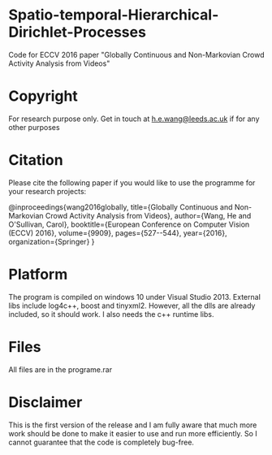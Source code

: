 # Spatio-temporal-Hierarchical-Dirichlet-Processes
Code for ECCV 2016 paper "Globally Continuous and Non-Markovian Crowd Activity Analysis from Videos"

<h1>Copyright</h1>

For research purpose only. Get in touch at h.e.wang@leeds.ac.uk if for any other purposes

<h1>Citation</h1>
Please cite the following paper if you would like to use the programme for your research projects:

@inproceedings{wang2016globally,
  title={Globally Continuous and Non-Markovian Crowd Activity Analysis from Videos},
  author={Wang, He and O'Sullivan, Carol},
  booktitle={European Conference on Computer Vision (ECCV) 2016},
  volume={9909},
  pages={527--544},
  year={2016},
  organization={Springer}
}

<h1>Platform</h1>
The program is compiled on windows 10 under Visual Studio 2013. External libs include log4c++, boost and tinyxml2. However, all the dlls are already included, so it should work. I also needs the c++ runtime libs.

<h1>Files</h1>
All files are in the programe.rar

<h1>Disclaimer</h1>

This is the first version of the release and I am fully aware that much more work should be done to make it easier to use and run more efficiently. So I cannot guarantee that the code is completely bug-free. 
